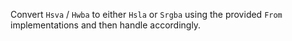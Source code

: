 Convert `Hsva` / `Hwba` to either `Hsla` or `Srgba` using the provided `From` implementations and then handle accordingly.
